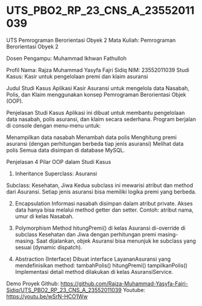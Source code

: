 # UTS_PBO2_RP_23_CNS_A_23552011039
UTS Pemrograman Berorientasi Obyek 2
Mata Kuliah: Pemrograman Berorientasi Obyek 2

Dosen Pengampu: Muhammad Ikhwan Fathulloh

Profil
Nama: Rajza Muhammad Yasyfa Fajri Sidiq
NIM: 23552011039
Studi Kasus: Kasir untuk pengelolaan premi dan klaim asuransi

Judul Studi Kasus
Aplikasi Kasir Asuransi untuk mengelola data Nasabah, Polis, dan Klaim menggunakan konsep Pemrograman Berorientasi Objek (OOP).

Penjelasan Studi Kasus
Aplikasi ini dibuat untuk membantu pengelolaan data nasabah, polis asuransi, dan klaim secara sederhana. Program berjalan di console dengan menu-menu untuk:

Menampilkan data nasabah
Menambah data polis
Menghitung premi asuransi (dengan perhitungan berbeda tiap jenis asuransi)
Melihat data polis
Semua data disimpan di database MySQL.

Penjelasan 4 Pilar OOP dalam Studi Kasus
1. Inheritance
Superclass: Asuransi

Subclass: Kesehatan, Jiwa
Kedua subclass ini mewarisi atribut dan method dari Asuransi. Setiap jenis asuransi bisa memiliki logika premi yang berbeda.

2. Encapsulation
Informasi nasabah disimpan dalam atribut private.
Akses data hanya bisa melalui method getter dan setter.
Contoh: atribut nama, umur di kelas Nasabah.

3. Polymorphism
Method hitungPremi() di kelas Asuransi di-override di subclass Kesehatan dan Jiwa dengan perhitungan premi masing-masing.
Saat dijalankan, objek Asuransi bisa menunjuk ke subclass yang sesuai (dynamic dispatch).

4. Abstraction (Interface)
Dibuat interface LayananAsuransi yang mendefinisikan method:
tambahPolis()
hitungPremi()
tampilkanPolis()
Implementasi detail method dilakukan di kelas AsuransiService.

Demo Proyek
Github: https://github.com/Rajza-Muhammad-Yasyfa-Fajri-Sidiq/UTS_PBO2_RP_23_CNS_A_23552011039
Youtube: https://youtu.be/wSrN-HCO1Ww
